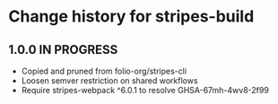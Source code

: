 # Change history for stripes-build

## 1.0.0 IN PROGRESS

* Copied and pruned from folio-org/stripes-cli
* Loosen semver restriction on shared workflows
* Require stripes-webpack ^6.0.1 to resolve GHSA-67mh-4wv8-2f99

